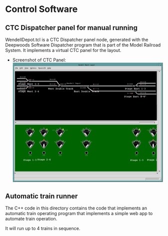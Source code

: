 # Control Software

## CTC Dispatcher panel for manual running

WendellDepot.tcl is a CTC Dispatcher panel node, generated with the Deepwoods
Software Dispatcher program that is part of the Model Railroad System. It
implements a virtual CTC panel for the layout.

- Screenshot of CTC Panel: ![Screenshot of CTC Panel](https://github.com/RobertPHeller/WendellDepotMusuem/blob/main/Software/WendellDepotCTC.png)

## Automatic train runner

The C++ code in this directory contains the code that implements an automatic
train operating program that implements a simple web app to automate train
operation.

It will run up to 4 trains in sequence.

